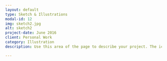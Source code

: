 ```yaml
---
layout: default
type: Sketch & Illustrations
modal-id: 12
img: sketch2.jpg
alt: sketch2
project-date: June 2016
client: Personal Work
category: Illustration
description: Use this area of the page to describe your project. The icon above is part of a free icon set by <a href="https://sellfy.com/p/8Q9P/jV3VZ/">Flat Icons</a>. On their website, you can download their free set with 16 icons, or you can purchase the entire set with 146 icons for only $12!

---
```

